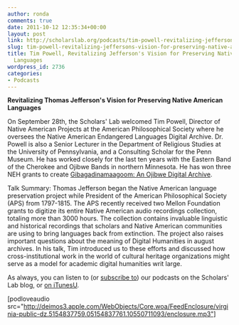 ```yaml
---
author: ronda
comments: true
date: 2011-10-12 12:35:34+00:00
layout: post
link: http://scholarslab.org/podcasts/tim-powell-revitalizing-jeffersons-vision-for-preserving-native-american-languages/
slug: tim-powell-revitalizing-jeffersons-vision-for-preserving-native-american-languages
title: Tim Powell, Revitalizing Jefferson's Vision for Preserving Native American
  Languages
wordpress_id: 2736
categories:
- Podcasts
---
```


**Revitalizing Thomas Jefferson's Vision for Preserving Native American Languages**

On September 28th, the Scholars' Lab welcomed Tim Powell, Director of Native American Projects at the American Philosophical Society where he oversees the Native American Endangered Languages Digital Archive. Dr. Powell is also a Senior Lecturer in the Department of Religious Studies at the University of Pennsylvania, and a Consulting Scholar for the Penn Museum. He has worked closely for the last ten years with the Eastern Band of the Cherokee and Ojibwe Bands in northern Minnesota. He has won three NEH grants to create [Gibagadinamaagoom: An Ojibwe Digital Archive](http://gibagadinamaagoom.info/).

Talk Summary:
Thomas Jefferson began the Native American language preservation project while President of the American Philosophical Society (APS) from 1797-1815. The APS recently received two Mellon Foundation grants to digitize its entire Native American audio recordings collection, totaling more than 3000 hours. The collection contains invaluable linguistic and historical recordings that scholars and Native American communities are using to bring languages back from extinction. The project also raises important questions about the meaning of Digital Humanities in august archives. In his talk, Tim introduced us to these efforts and discussed how cross-institutional work in the world of cultural heritage organizations might serve as a model for academic digital humanities writ large.

As always, you can listen to (or [subscribe to](http://www.scholarslab.org/category/podcasts/)) our podcasts on the Scholars' Lab blog, or [on iTunesU](http://www.google.com/url?sa=t&source=web&cd=1&ved=0CBUQFjAA&url=http%3A%2F%2Fitunes.apple.com%2Fus%2Fitunes-u%2Fscholars-lab-speaker-series%2Fid401906619&rct=j&q=scholars%27%20lab%20itunes&ei=FI61TdiZNo-Dtge0g_3pDg&usg=AFQjCNGGTBvTY5QpL9aRCKh7rjEOtlLAUQ&sig2=KBrhIc1DK814RPqoAB85Tg&cad=rja).

[podloveaudio src="http://deimos3.apple.com/WebObjects/Core.woa/FeedEnclosure/virginia-public-dz.5154837759.05154837761.10550711093/enclosure.mp3"]
